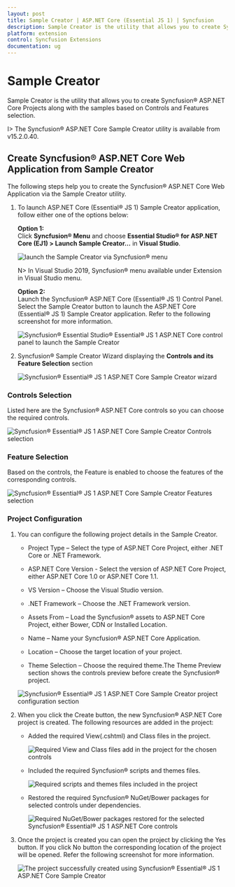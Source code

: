 ```yaml
---
layout: post
title: Sample Creator | ASP.NET Core (Essential JS 1) | Syncfusion
description: Sample Creator is the utility that allows you to create Syncfusion ASP.NET Core Projects along with the samples based on Controls and Features selection
platform: extension
control: Syncfusion Extensions
documentation: ug
---
```


# Sample Creator

Sample Creator is the utility that allows you to create Syncfusion® ASP.NET Core Projects along with the samples based on Controls and Features selection.

I> The Syncfusion® ASP.NET Core Sample Creator utility is available from v15.2.0.40.

## Create Syncfusion® ASP.NET Core Web Application from Sample Creator

The following steps help you to create the Syncfusion® ASP.NET Core Web Application via the Sample Creator utility.

1. To launch ASP.NET Core (Essential® JS 1) Sample Creator application, follow either one of the options below: 

   **Option 1:**   
   Click **Syncfusion® Menu** and choose **Essential Studio® for ASP.NET Core (EJ1) > Launch Sample Creator…** in **Visual Studio**.
   
   ![launch the Sample Creator via Syncfusion® menu](Sample-Creator_images/Syncfusion_Menu_SampleCreator.png)

   N> In Visual Studio 2019, Syncfusion® menu available under Extension in Visual Studio menu.

   **Option 2:**  
   Launch the Syncfusion® ASP.NET Core (Essential® JS 1) Control Panel. Select the Sample Creator button to launch the ASP.NET Core (Essential® JS 1) Sample Creator application. Refer to the following screenshot for more information.

   ![Syncfusion® Essential Studio® Essential® JS 1 ASP.NET Core control panel to launch the Sample Creator](Sample-Creator_images/SampleCreator-img1.png)

2. Syncfusion® Sample Creator Wizard displaying the **Controls and its Feature Selection** section

   ![Syncfusion® Essential® JS 1 ASP.NET Core Sample Creator wizard](Sample-Creator_images/SampleCreator-img2.jpeg)


### Controls Selection

Listed here are the Syncfusion® ASP.NET Core controls so you can choose the required controls.

   ![Syncfusion® Essential® JS 1 ASP.NET Core Sample Creator Controls selection](Sample-Creator_images/SampleCreator-img3.jpeg)

### Feature Selection

Based on the controls, the Feature is enabled to choose the features of the corresponding controls.

   ![Syncfusion® Essential® JS 1 ASP.NET Core Sample Creator Features selection](Sample-Creator_images/SampleCreator-img4.jpeg)


### Project Configuration

1. You can configure the following project details in the Sample Creator.

   * Project Type – Select the type of ASP.NET Core Project, either .NET Core or .NET Framework.
   
   * ASP.NET Core Version - Select the version of ASP.NET Core Project, either ASP.NET Core 1.0 or ASP.NET Core 1.1.

   * VS Version – Choose the Visual Studio version.

   * .NET Framework – Choose the .NET Framework version.
   
   * Assets From – Load the Syncfusion® assets to ASP.NET Core Project, either Bower, CDN or Installed Location.

   * Name – Name your Syncfusion® ASP.NET Core Application.

   * Location – Choose the target location of your project.

   * Theme Selection – Choose the required theme.The Theme Preview section shows the controls preview before create the Syncfusion® project.

   ![Syncfusion® Essential® JS 1 ASP.NET Core Sample Creator project configuration section](Sample-Creator_images/SampleCreator-img6.jpeg)


2. When you click the Create button, the new Syncfusion® ASP.NET Core project is created. The following resources are added in the project:

   * Added the required View(.cshtml) and Class files in the project.

     ![Required View and Class files add in the project for the chosen controls](Sample-Creator_images/SampleCreator-img7.jpeg)

   * Included the required Syncfusion® scripts and themes files.

     ![Required scripts and themes files included in the project](Sample-Creator_images/SampleCreator-img8.jpeg)

   * Restored the required Syncfusion® NuGet/Bower packages for selected controls under dependencies.

     ![Required NuGet/Bower packages restored for the selected Syncfusion® Essential® JS 1 ASP.NET Core controls](Sample-Creator_images/SampleCreator-img9.jpeg)

3. Once the project is created you can open the project by clicking the Yes button. If you click No button the corresponding location of the project will be opened. Refer the following screenshot for more information.

   ![The project successfully created using Syncfusion® Essential® JS 1 ASP.NET Core Sample Creator](Sample-Creator_images/SampleCreator-img11.jpeg)
